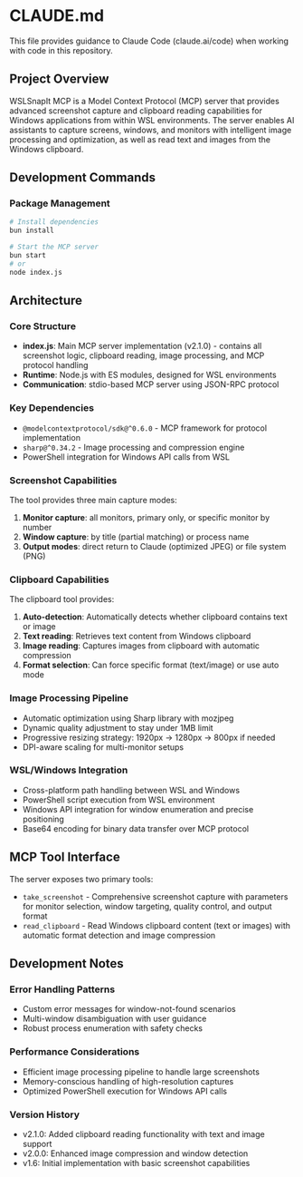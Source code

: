# CLAUDE.md

This file provides guidance to Claude Code (claude.ai/code) when working with code in this repository.

## Project Overview

WSLSnapIt MCP is a Model Context Protocol (MCP) server that provides advanced screenshot capture and clipboard reading capabilities for Windows applications from within WSL environments. The server enables AI assistants to capture screens, windows, and monitors with intelligent image processing and optimization, as well as read text and images from the Windows clipboard.

## Development Commands

### Package Management
```bash
# Install dependencies
bun install

# Start the MCP server
bun start
# or
node index.js
```

## Architecture

### Core Structure
- **index.js**: Main MCP server implementation (v2.1.0) - contains all screenshot logic, clipboard reading, image processing, and MCP protocol handling
- **Runtime**: Node.js with ES modules, designed for WSL environments
- **Communication**: stdio-based MCP server using JSON-RPC protocol

### Key Dependencies
- `@modelcontextprotocol/sdk@^0.6.0` - MCP framework for protocol implementation
- `sharp@^0.34.2` - Image processing and compression engine
- PowerShell integration for Windows API calls from WSL

### Screenshot Capabilities
The tool provides three main capture modes:
1. **Monitor capture**: all monitors, primary only, or specific monitor by number
2. **Window capture**: by title (partial matching) or process name
3. **Output modes**: direct return to Claude (optimized JPEG) or file system (PNG)

### Clipboard Capabilities
The clipboard tool provides:
1. **Auto-detection**: Automatically detects whether clipboard contains text or image
2. **Text reading**: Retrieves text content from Windows clipboard
3. **Image reading**: Captures images from clipboard with automatic compression
4. **Format selection**: Can force specific format (text/image) or use auto mode

### Image Processing Pipeline
- Automatic optimization using Sharp library with mozjpeg
- Dynamic quality adjustment to stay under 1MB limit
- Progressive resizing strategy: 1920px → 1280px → 800px if needed
- DPI-aware scaling for multi-monitor setups

### WSL/Windows Integration
- Cross-platform path handling between WSL and Windows
- PowerShell script execution from WSL environment
- Windows API integration for window enumeration and precise positioning
- Base64 encoding for binary data transfer over MCP protocol

## MCP Tool Interface

The server exposes two primary tools:
- `take_screenshot` - Comprehensive screenshot capture with parameters for monitor selection, window targeting, quality control, and output format
- `read_clipboard` - Read Windows clipboard content (text or images) with automatic format detection and image compression

## Development Notes

### Error Handling Patterns
- Custom error messages for window-not-found scenarios
- Multi-window disambiguation with user guidance
- Robust process enumeration with safety checks

### Performance Considerations
- Efficient image processing pipeline to handle large screenshots
- Memory-conscious handling of high-resolution captures
- Optimized PowerShell execution for Windows API calls

### Version History
- v2.1.0: Added clipboard reading functionality with text and image support
- v2.0.0: Enhanced image compression and window detection
- v1.6: Initial implementation with basic screenshot capabilities